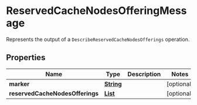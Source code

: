 

# ReservedCacheNodesOfferingMessage

Represents the output of a <code>DescribeReservedCacheNodesOfferings</code> operation.

## Properties

| Name | Type | Description | Notes |
|------------ | ------------- | ------------- | -------------|
|**marker** | [**String**](String.md) |  |  [optional] |
|**reservedCacheNodesOfferings** | [**List**](List.md) |  |  [optional] |



